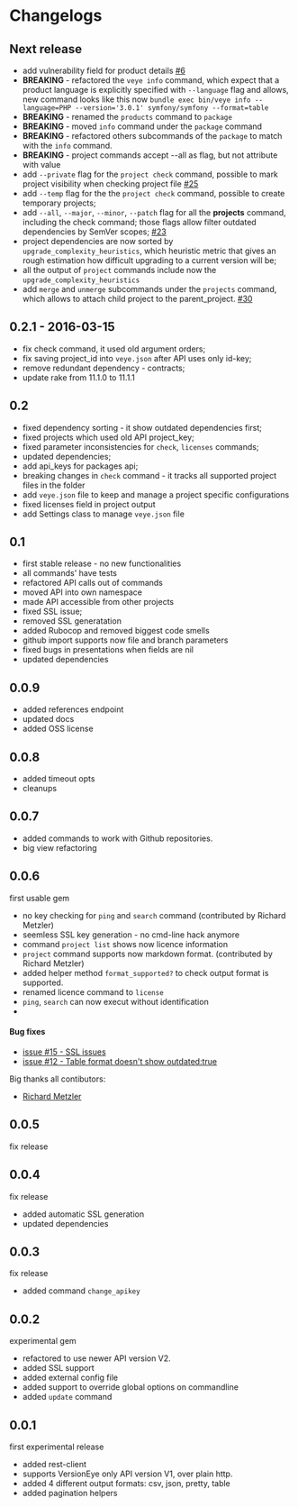 # Changelogs


## Next release

* add vulnerability field for product details [#6](https://github.com/versioneye/veye/issues/6)
* **BREAKING** - refactored the `veye info` command, which expect that a product language is explicitly specified with `--language` flag and allows,
new command looks like this now `bundle exec bin/veye info --language=PHP --version='3.0.1' symfony/symfony --format=table`
* **BREAKING** - renamed the `products` command to `package`
* **BREAKING** - moved `info` command under the `package` command
* **BREAKING** - refactored others subcommands of the `package` to match with the `info` command.
* **BREAKING** - project commands accept --all as flag, but not attribute with value
* add `--private` flag for the `project check` command, possible to mark project visibility when checking project file [#25](https://github.com/versioneye/veye/issues/25)
* add `--temp` flag for the the `project check` command, possible to create temporary projects;
* add `--all`, `--major`, `--minor`, `--patch` flag for all the __projects__ command, including the check command; those flags allow filter outdated dependencies by SemVer scopes; [#23](https://github.com/versioneye/veye/issues/23)
* project dependencies are now sorted by `upgrade_complexity_heuristics`, which heuristic metric that gives an rough estimation how difficult upgrading to a current version will be;
* all the output of `project` commands include now the `upgrade_complexity_heuristics`
* add `merge` and `unmerge` subcommands under the `projects` command, which allows to attach child project to the parent_project. [#30](https://github.com/versioneye/veye/issues/30)



## 0.2.1 - 2016-03-15

* fix check command, it used old argument orders;
* fix saving project_id into `veye.json` after API uses only id-key;
* remove redundant dependency - contracts;
* update rake from 11.1.0 to 11.1.1

## 0.2

* fixed dependency sorting - it show outdated dependencies first;
* fixed projects which used old API project_key;
* fixed parameter inconsistencies for `check`, `licenses` commands;
* updated dependencies;
* add api_keys for packages api;
* breaking changes in `check` command - it tracks all supported project files in the folder
* add `veye.json` file to keep and manage a project specific configurations
* fixed licenses field in project output
* add Settings class to manage `veye.json` file


## 0.1

* first stable release - no new functionalities
* all commands' have tests
* refactored API calls out of commands
* moved API into own namespace
* made API accessible from other projects
* fixed SSL issue;
* removed SSL generatation
* added Rubocop and removed biggest code smells
* github import supports now file and branch parameters
* fixed bugs in presentations when fields are nil
* updated dependencies


## 0.0.9

* added references endpoint
* updated docs
* added OSS license


## 0.0.8

* added timeout opts
* cleanups

## 0.0.7

* added commands to work with Github repositories. 
* big view refactoring


## 0.0.6

first usable gem

* no key checking for `ping` and `search` command (contributed by Richard Metzler)
* seemless SSL key generation - no cmd-line hack anymore
* command `project list` shows now licence information
* `project` command supports now markdown format. (contributed by Richard Metzler)
* added helper method `format_supported?` to check output format is supported.
* renamed licence command to `license`
* `ping`, `search` can now execut without identification
* 

#### Bug fixes

* [issue #15 - SSL issues ](https://github.com/versioneye/veye/issues/15)
* [issue #12 - Table format doesn't show outdated:true](https://github.com/versioneye/veye/issues/12)  


Big thanks all contibutors:

* [Richard Metzler](https://github.com/rmetzler)

## 0.0.5

fix release

## 0.0.4

fix release

* added automatic SSL generation
* updated dependencies


## 0.0.3

fix release

* added command `change_apikey`


## 0.0.2

experimental gem

* refactored to use newer API version V2.
* added SSL support
* added external config file
* added support to override global options on commandline
* added `update` command

## 0.0.1

first experimental release

* added rest-client
* supports VersionEye only API version V1, over plain http.
* added 4 different output formats: csv, json, pretty, table
* added pagination helpers

